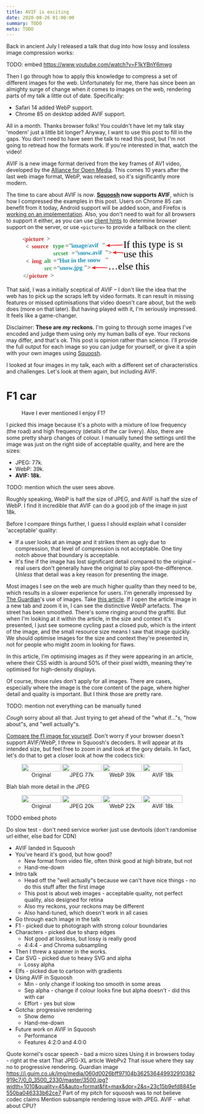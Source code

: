 ```yaml
---
title: AVIF is exciting
date: 2020-08-26 01:00:00
summary: TODO
meta: TODO
---
```


Back in ancient July I released a talk that dug into how lossy and lossless image compression works:

TODO: embed https://www.youtube.com/watch?v=F1kYBnY6mwg

Then I go through how to apply this knowledge to compress a set of different images for the web. Unfortunately for me, there has since been an almighty surge of change when it comes to images on the web, rendering parts of my talk a little out of date. Specifically:

- Safari 14 added WebP support.
- Chrome 85 on desktop added AVIF support.

All in a month. Thanks browser folks! You couldn't have let my talk stay 'modern' just a little bit longer? Anyway, I want to use this post to fill in the gaps. You don't need to have seen the talk to read this post, but I'm not going to retread how the formats work. If you're interested in that, watch the video!

AVIF is a new image format derived from the key frames of AV1 video, developed by the [Alliance for Open Media](https://aomedia.org/). This comes 10 years after the last web image format, WebP, was released, so it's significantly more modern.

The time to care about AVIF is _now_. **[Squoosh](https://squoosh.app) now supports AVIF**, which is how I compressed the examples in this post. Users on Chrome 85 can benefit from it today, Android support will be added soon, and Firefox is [working on an implementation](https://bugzilla.mozilla.org/show_bug.cgi?id=avif). Also, you don't need to wait for all browsers to support it either, as you can use [client hints](https://developers.google.com/web/fundamentals/performance/optimizing-content-efficiency/client-hints) to determine browser support on the server, or use `<picture>` to provide a fallback on the client:

<link href='https://fonts.googleapis.com/css?family=Just+Another+Hand|Inconsolata:700' rel='stylesheet' type='text/css'><style>
  .img-diagram-figure {
    position: relative;
  }
  .img-diagram-figure svg {
    position: absolute;
    top: 0;
    left: 0;
    width: 100%;
    height: 100%;
  }
</style>
<figure class="img-diagram-figure">
  <div style="padding-top:28%"></div>
  <svg class="img-d-4" viewBox="0 0 679 187"><style>.img-d-4 .st0{fill:#5F6464; white-space: pre;} .img-d-4 .st1{font-family:Inconsolata; font-weight: bold;} .img-d-4 .st2{font-size:25.7851px;} .img-d-4 .st3{fill:#C92C2C;} .img-d-4 .st4{fill:#309D47;} .img-d-4 .st5{fill:#1990B8;} .img-d-4 .st6{fill:none;} .img-d-4 .st7{font-family:'Just Another Hand';} .img-d-4 .st8{font-size:41px;} .img-d-4 .st9{fill:none;stroke:#ED1F24;stroke-width:3;stroke-miterlimit:10;} .img-d-4 .st10{fill:#ED1F24;}</style><text transform="matrix(1 -.018 .018 1 3.594 22.076)"><tspan x="0" y="0" class="st0 st1 st2">&lt;</tspan><tspan x="12.9" y="0" class="st3 st1 st2">picture</tspan><tspan x="103.1" y="0" class="st0 st1 st2">&gt;</tspan><tspan x="0" y="30.9" class="st0 st1 st2">  &lt;</tspan><tspan x="38.7" y="30.9" class="st3 st1 st2">source</tspan><tspan x="116" y="30.9" class="st0 st1 st2"> </tspan><tspan x="128.9" y="30.9" class="st4 st1 st2">type</tspan><tspan x="180.5" y="30.9" class="st0 st1 st2">=&quot;</tspan><tspan x="206.3" y="30.9" class="st5 st1 st2">image/avif</tspan><tspan x="335.2" y="30.9" class="st0 st1 st2">&quot;</tspan><tspan x="0" y="61.9" class="st0 st1 st2"> </tspan><tspan x="128.9" y="61.9" class="st4 st1 st2">srcset</tspan><tspan x="206.3" y="61.9" class="st0 st1 st2">=&quot;</tspan><tspan x="232.1" y="61.9" class="st5 st1 st2">snow.avif</tspan><tspan x="348.1" y="61.9" class="st0 st1 st2">&quot;&gt;</tspan><tspan x="0" y="92.8" class="st0 st1 st2">  &lt;</tspan><tspan x="38.7" y="92.8" class="st3 st1 st2">img</tspan><tspan x="77.4" y="92.8" class="st0 st1 st2"> </tspan><tspan x="90.2" y="92.8" class="st4 st1 st2">alt</tspan><tspan x="128.9" y="92.8" class="st0 st1 st2">=&quot;</tspan><tspan x="154.7" y="92.8" class="st5 st1 st2">Hut in the snow</tspan><tspan x="348.1" y="92.8" class="st0 st1 st2">&quot;</tspan><tspan x="0" y="123.8" class="st0 st1 st2"> </tspan><tspan x="90.2" y="123.8" class="st4 st1 st2">src</tspan><tspan x="128.9" y="123.8" class="st0 st1 st2">=&quot;</tspan><tspan x="154.7" y="123.8" class="st5 st1 st2">snow.jpg</tspan><tspan x="257.9" y="123.8" class="st0 st1 st2">&quot;&gt;</tspan><tspan x="0" y="154.7" class="st0 st1 st2">&lt;/</tspan><tspan x="25.8" y="154.7" class="st3 st1 st2">picture</tspan><tspan x="116" y="154.7" class="st0 st1 st2">&gt;</tspan></text><path class="st6" d="M659 110.7l-228.7 2-.8-98 228.6-2z"/><text transform="matrix(1 -.008 .008 1 429.879 49.61)"><tspan x="0" y="0" class="st7 st8">If this type is supported, </tspan><tspan x="0" y="40" class="st7 st8">use this</tspan></text><path class="st9" d="M368.6 40c37.6-2 58-2 58-2"/><path class="st10" d="M374.4 47l-3.4-7 2.8-7.4-16.8 8z"/><path class="st9" d="M395 69.5c33.7-1 34.5 2.8 34.5 2.8"/><path class="st10" d="M401 76.5l-3.5-7 2.8-7.4-16.8 8z"/><text transform="translate(366 141.5)" class="st7 st8">…else this</text><path class="st9" d="M307 133.4c37.3-1.5 55.5.5 55.5.5"/><path class="st10" d="M313 140.6l-3.5-7 2.8-7.4-16.8 7.8z"/></svg>
</figure>

That said, I was a initially sceptical of AVIF – I don't like the idea that the web has to pick up the scraps left by video formats. It can result in missing features or missed optimisations that video doesn't care about, but the web does (more on that later). But having played with it, I'm seriously impressed. It feels like a game-changer.

Disclaimer: **These are _my_ reckons**. I'm going to through some images I've encoded and judge them using only my human balls of eye. Your reckons may differ, and that's ok. This post is opinion rather than science. I'll provide the full output for each image so you can judge for yourself, or give it a spin with your own images using [Squoosh](https://squoosh.app).

I looked at four images in my talk, each with a different set of characteristics and challenges. Let's look at them again, but including AVIF.

# F1 car

<figure class="full-figure">
<picture>
  <source type="image/avif" srcset="asset-url:./demos/f1-good.avif">
  <source type="image/webp" srcset="asset-url:./demos/f1-good.webp">
  <img src="asset-url:./demos/f1-good.jpg" alt="">
</picture>
<figcaption>Have I ever mentioned I enjoy F1?</figcaption>
</figure>

I picked this image because it's a photo with a mixture of low frequency (the road) and high frequency (details of the car livery). Also, there are some pretty sharp changes of colour. I manually tuned the settings until the image was just on the right side of acceptable quality, and here are the sizes:

- JPEG: 77k.
- WebP: 39k.
- **AVIF: 18k.**

TODO: mention which the user sees above.

Roughly speaking, WebP is half the size of JPEG, and AVIF is half the size of WebP. I find it incredible that AVIF can do a good job of the image in just 18k.

Before I compare things further, I guess I should explain what I consider 'acceptable' quality:

- If a user looks at an image and it strikes them as ugly due to compression, that level of compression is not acceptable. One tiny notch above that boundary is acceptable.
- It's fine if the image has lost significant detail compared to the original – real users don't generally have the original to play spot-the-difference. _Unless_ that detail was a key reason for presenting the image.

Most images I see on the web are much higher quality than they need to be, which results in a slower experience for users. I'm generally impressed by [The Guardian](https://www.theguardian.com/)'s use of images. Take [this article](https://www.theguardian.com/world/2020/aug/28/ireland-pubs-to-remain-shut-coronavirus-cases-rise). If I open the article image in a new tab and zoom it in, I can see the distinctive WebP artefacts. The street has been smoothed. There's some ringing around the graffiti. But when I'm looking at it within the article, in the size and context it's presented, I just see someone cycling past a closed pub, which is the intent of the image, and the small resource size means I saw that image quickly. We should optimise images for the size and context they're presented in, not for people who might zoom in looking for flaws.

In this article, I'm optimising images as if they were appearing in an article, where their CSS width is around 50% of their pixel width, meaning they're optimised for high-density displays.

Of course, those rules don't apply for all images. There are cases, especially where the image is the core content of the page, where higher detail and quality is important. But I think those are pretty rare.

TODO: mention not everything can be manually tuned

_Cough_ sorry about all that. Just trying to get ahead of the "what if…"s, "how about"s, and "well actually"s.

[Compare the f1 image for yourself](/2020/avif-is-exciting/demos/compare/?show=f1). Don't worry if your browser doesn't support AVIF/WebP, I threw in Squoosh's decoders. It will appear at its intended size, but feel free to zoom in and look at the gory details. In fact, let's do that to get a closer look at how the codecs tick:

<style>
  .img-results {
    display: grid;
    grid-auto-columns: 1fr;
    grid-template-rows: max-content max-content;
    grid-auto-flow: column;
    gap: 0px 3px;
    background: white;
  }
  .img-results .figcaption {
    text-align: center;
  }
  .img-results img {
    width: 100%;
  }
</style>

<figure class="full-figure">
  <div class="img-results">
    <picture>
      <source type="image/webp" srcset="asset-url:./article-imgs/f1-lossless.webp">
      <img src="asset-url:./article-imgs/f1-lossless.png" width="118" alt="">
    </picture>
    <div class="figcaption">Original</div>
    <picture>
      <source type="image/webp" srcset="asset-url:./article-imgs/f1-good-jpg.webp">
      <img src="asset-url:./article-imgs/f1-good-jpg.png" width="118" alt="">
    </picture>
    <div class="figcaption">JPEG 77k</div>
    <picture>
      <source type="image/webp" srcset="asset-url:./article-imgs/f1-good-webp.webp">
      <img src="asset-url:./article-imgs/f1-good-webp.png" width="118" alt="">
    </picture>
    <div class="figcaption">WebP 39k</div>
    <picture>
      <source type="image/webp" srcset="asset-url:./article-imgs/f1-good-avif.webp">
      <img src="asset-url:./article-imgs/f1-good-avif.png" width="118" alt="">
    </picture>
    <div class="figcaption">AVIF 18k</div>
  </div>
</figure>

Blah blah more detail in the JPEG

<figure class="full-figure">
  <div class="img-results">
    <picture>
      <source type="image/webp" srcset="asset-url:./article-imgs/f1-lossless.webp">
      <img src="asset-url:./article-imgs/f1-lossless.png" width="118" alt="">
    </picture>
    <div class="figcaption">Original</div>
    <picture>
      <source type="image/webp" srcset="asset-url:./article-imgs/f1-match-jpg.webp">
      <img src="asset-url:./article-imgs/f1-match-jpg.png" width="118" alt="">
    </picture>
    <div class="figcaption">JPEG 20k</div>
    <picture>
      <source type="image/webp" srcset="asset-url:./article-imgs/f1-match-webp.webp">
      <img src="asset-url:./article-imgs/f1-match-webp.png" width="118" alt="">
    </picture>
    <div class="figcaption">WebP 22k</div>
    <picture>
      <source type="image/webp" srcset="asset-url:./article-imgs/f1-good-avif.webp">
      <img src="asset-url:./article-imgs/f1-good-avif.png" width="118" alt="">
    </picture>
    <div class="figcaption">AVIF 18k</div>
  </div>
</figure>

TODO embed photo

Do slow test - don't need service worker just use devtools (don't randomise url either, else bad for CDN)

- AVIF landed in Squoosh
- You've heard it's good, but how good?
  - New format from video file, often think good at high bitrate, but not
  - Hand-me-down
- Intro talk
  - Head off the "well actually"s because we can't have nice things - no do this stuff after the first image
  - This post is about web images - acceptable quality, not perfect quality, also designed for retina
  - Also my reckons, your reckons may be different
  - Also hand-tuned, which doesn't work in all cases
- Go through each image in the talk
- F1 - picked due to photograph with strong colour boundaries
- Characters - picked due to sharp edges
  - Not good at lossless, but lossy is really good
  - 4:4:4 - and Chroma subsampling
- Then I threw a spanner in the works.
- Car SVG - picked due to heavy SVG and alpha
  - Lossy alpha
- Elfs - picked due to cartoon with gradients
- Using AVIF in Squoosh
  - Min - only change if looking too smooth in some areas
  - Sep alpha - change if colour looks fine but alpha doesn't - did this with car
  - Effort - yes but slow
- Gotcha: progressive rendering
  - Show demo
  - Hand-me-down
- Future work on AVIF in Squoosh
  - Performance
  - Features 4:2:0 and 4:0:0

Quote kornel's oscar speech - bad a micro sizes
Using it in browsers today - right at the start
That JPEG-XL article
WebPv2
That issue where they say no to progressive rendering.
Guardian image https://i.guim.co.uk/img/media/060d0026bff97104b362536449932910382919c7/0_0_3500_2330/master/3500.jpg?width=1010&quality=45&auto=format&fit=max&dpr=2&s=23c15b9efd8845e550ba046333b62ce7
Part of my pitch for squoosh was to not believe codec claims
Mention subsample rendering issue with JPEG.
AVIF - what about CPU?
